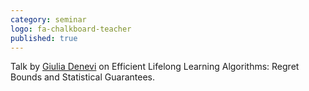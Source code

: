 ```yaml
---
category: seminar
logo: fa-chalkboard-teacher
published: true
---
```


Talk by [Giulia Denevi](https://www.iit.it/people/giulia-denevi) on Efficient Lifelong Learning Algorithms: Regret Bounds and Statistical Guarantees.
